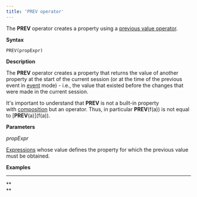 ```yaml
---
title: 'PREV operator'
---
```


The **PREV** operator creates a property using a [previous value operator](Previous_value_PREV_.md).

**Syntax**

    PREV(propExpr)

**Description**

The **PREV** operator creates a property that returns the value of another property at the start of the current session (or at the time of the previous event in [event](Events_688155.html#Events-change) mode) - i.e., the value that existed before the changes that were made in the current session.

It's important to understand that **PREV** is not a built-in property with [composition](Composition_JOIN_.md) but an operator. Thus, in particular **PREV**(f(a)) is not equal to \[**PREV**(a)\](f(a)).

**Parameters**

*propExpr*

[Expressions](Expression.md) whose value defines the property for which the previous value must be obtained.

**Examples**

****


**  
**
